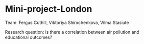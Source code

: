 # Mini-project-London

Team: 
Fergus Cuthill, Viktoriya Shirochenkova, Vilma Stasiute

Research question: 
Is there a correlation between air pollution and educational outcomes?
